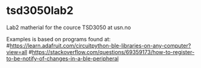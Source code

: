 # tsd3050lab2
Lab2 matherial for the cource TSD3050 at usn.no

Examples is based on programs found at:
#https://learn.adafruit.com/circuitpython-ble-libraries-on-any-computer?view=all
#https://stackoverflow.com/questions/69359173/how-to-register-to-be-notify-of-changes-in-a-ble-peripheral


